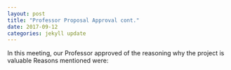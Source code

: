 ```yaml
---
layout: post
title: "Professor Proposal Approval cont."
date: 2017-09-12
categories: jekyll update
---
```


In this meeting, our Professor approved of the reasoning why the project is valuable
Reasons mentioned were:

